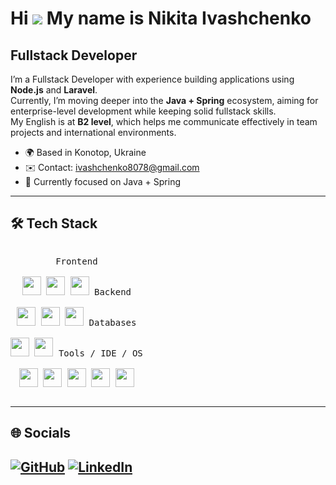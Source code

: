 # Hi ![](https://user-images.githubusercontent.com/18350557/176309783-0785949b-9127-417c-8b55-ab5a4333674e.gif) My name is Nikita Ivashchenko

## Fullstack Developer

I’m a Fullstack Developer with experience building applications using **Node.js** and **Laravel**.  
Currently, I’m moving deeper into the **Java + Spring** ecosystem, aiming for enterprise-level development while keeping solid fullstack skills.  
My English is at **B2 level**, which helps me communicate effectively in team projects and international environments.  

- 🌍 Based in Konotop, Ukraine  
- ✉️ Contact: [ivashchenko8078@gmail.com](mailto:ivashchenko8078@gmail.com)  
- 🧠 Currently focused on Java + Spring  
---
## 🛠 Tech Stack

<p style="display: inline-block;" align="center">
  <kbd>
    <kbd>Frontend</kbd>
    <br><br>
    <img width="30px" src="https://img.shields.io/badge/-HTML5-E34F26?style=flat&logo=html5&logoColor=white" />
    <img width="30px" src="https://img.shields.io/badge/-CSS3-1572B6?style=flat&logo=css3&logoColor=white" />
    <img width="30px" src="https://img.shields.io/badge/-React-61DAFB?style=flat&logo=react&logoColor=black" />
  </kbd>
  
  <kbd>
    <kbd>Backend</kbd>
    <br><br>
    <img width="30px" src="https://img.shields.io/badge/Java-007396?style=flat-square&logo=java&logoColor=white" />
    <img width="30px" src="https://img.shields.io/badge/-Laravel-FF2D20?style=flat&logo=laravel&logoColor=white" />
    <img width="30px" src="https://img.shields.io/badge/-Node.js-339933?style=flat&logo=node.js&logoColor=white" />
  </kbd>
  
  <kbd>
    <kbd>Databases</kbd>
    <br><br>
    <img width="30px" src="https://img.shields.io/badge/-PostgreSQL-336791?style=flat&logo=postgresql&logoColor=white" />
    <img width="30px" src="https://img.shields.io/badge/-MongoDB-47A248?style=flat&logo=mongodb&logoColor=white" />
  </kbd>
  
  <kbd>
    <kbd>Tools / IDE / OS</kbd>
    <br><br>
    <img width="30px" src="https://img.shields.io/badge/-Eclipse-2C2255?style=flat-square&logo=eclipse&logoColor=white" />
    <img width="30px" src="https://img.shields.io/badge/-macOS-000000?style=flat&logo=apple&logoColor=white" />
    <img width="30px" src="https://img.shields.io/badge/-Linux-FCC624?style=flat&logo=linux&logoColor=black" />
    <img width="30px" src="https://img.shields.io/badge/-Docker-2496ED?style=flat&logo=docker&logoColor=white" />
    <img width="30px" src="https://img.shields.io/badge/-Git-F05032?style=flat&logo=git&logoColor=white" />
  </kbd>
</p>



---

## 🌐 Socials

[![GitHub](https://img.shields.io/badge/GitHub-100000?style=flat&logo=github&logoColor=white)](https://github.com/f0rd0101)
[![LinkedIn](https://img.shields.io/badge/LinkedIn-0077B5?style=flat&logo=linkedin&logoColor=white)](https://www.linkedin.com/in/nikita-ivashchenk0/)
---

